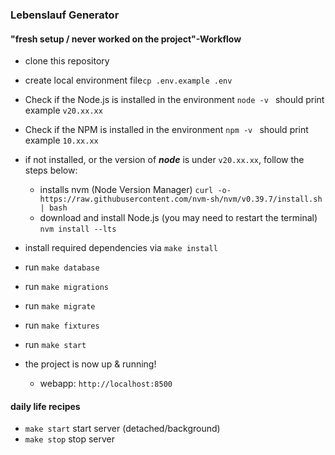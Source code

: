 ### Lebenslauf Generator

#### "fresh setup / never worked on the project"-Workflow

* clone this repository
* create local environment file`cp .env.example .env`

* Check if the Node.js is installed in the environment
  `node -v ` should print example `v20.xx.xx`
* Check if the NPM is installed in the environment
  `npm -v ` should print example `10.xx.xx`

* if not installed, or the version of **_node_** is under `v20.xx.xx`, follow the steps below:
    * installs nvm (Node Version Manager)
      `curl -o- https://raw.githubusercontent.com/nvm-sh/nvm/v0.39.7/install.sh | bash`
    * download and install Node.js (you may need to restart the terminal)
      `nvm install --lts`

* install required dependencies via `make install`
* run `make database`
* run `make migrations`
* run `make migrate`
* run `make fixtures`
* run `make start`

* the project is now up & running!
    * webapp:  `http://localhost:8500`

#### daily life recipes

* `make start` start server (detached/background)
* `make stop` stop server